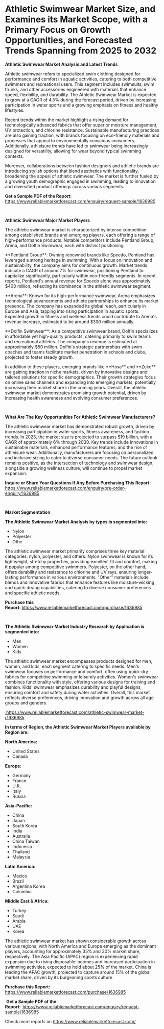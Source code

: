<p><h1>Athletic Swimwear Market Size, and Examines its Market Scope, with a Primary Focus on Growth Opportunities, and Forecasted Trends Spanning from 2025 to 2032</h1></p><p><strong>Athletic Swimwear Market Analysis and Latest Trends</strong></p>
<p><p>Athletic swimwear refers to specialized swim clothing designed for performance and comfort in aquatic activities, catering to both competitive swimmers and recreational users. This segment includes swimsuits, swim trunks, and other accessories engineered with materials that enhance speed, flexibility, and durability. The Athletic Swimwear Market is expected to grow at a CAGR of 4.5% during the forecast period, driven by increasing participation in water sports and a growing emphasis on fitness and healthy lifestyles.</p><p>Recent trends within the market highlight a rising demand for technologically advanced fabrics that offer superior moisture management, UV protection, and chlorine resistance. Sustainable manufacturing practices are also gaining traction, with brands focusing on eco-friendly materials and processes that appeal to environmentally conscious consumers. Additionally, athleisure trends have led to swimwear being increasingly designed for versatility, allowing for wear beyond typical swimming contexts. </p><p>Moreover, collaborations between fashion designers and athletic brands are introducing stylish options that blend aesthetics with functionality, broadening the appeal of athletic swimwear. The market is further fueled by a growing youth demographic engaged in swimming, leading to innovation and diversified product offerings across various segments.</p></p>
<p><strong>Get a Sample PDF of the Report:&nbsp;</strong> <a href="https://www.reliablemarketforecast.com/enquiry/request-sample/1636985?utm_campaign=3310&utm_medium=2&utm_source=Github&utm_content=ia&utm_term=04042025&utm_id=athletic-swimwear">https://www.reliablemarketforecast.com/enquiry/request-sample/1636985</a></p>
<p>&nbsp;</p>
<p><strong>Athletic Swimwear Major Market Players</strong></p>
<p><p>The athletic swimwear market is characterized by intense competition among established brands and emerging players, each offering a range of high-performance products. Notable competitors include Pentland Group, Arena, and Dolfin Swimwear, each with distinct positioning.</p><p>**Pentland Group**: Owning renowned brands like Speedo, Pentland has leveraged a strong heritage in swimming. With a focus on innovation and sustainability, the company aims for continuous growth. Market trends indicate a CAGR of around 7% for swimwear, positioning Pentland to capitalize significantly, particularly within eco-friendly segments. In recent reports, Pentland's annual revenue for Speedo alone was approximately $400 million, reflecting its dominance in the athletic swimwear segment.</p><p>**Arena**: Known for its high-performance swimwear, Arena emphasizes technological advancements and athlete partnerships to enhance its market presence. The company has expanded its global reach, particularly in Europe and Asia, tapping into rising participation in aquatic sports. Expected growth in fitness and wellness trends could contribute to Arena's revenue increase, estimated to be around $300 million annually.</p><p>**Dolfin Swimwear**: As a competitive swimwear brand, Dolfin specializes in affordable yet high-quality products, catering primarily to swim teams and recreational athletes. The company's revenue is estimated at approximately $50 million. Dolfin's strategic partnerships with swim coaches and teams facilitate market penetration in schools and clubs, projected to foster steady growth.</p><p>In addition to these players, emerging brands like **Hosa** and **Zoke** are gaining traction in niche markets, driven by innovative designs and tailored solutions for specific demographics. Their growth strategies focus on online sales channels and expanding into emerging markets, potentially increasing their market share in the coming years. Overall, the athletic swimwear market demonstrates promising growth potential, driven by increasing health awareness and evolving consumer preferences.</p></p>
<p>&nbsp;</p>
<p><strong>What Are The Key Opportunities For Athletic Swimwear Manufacturers?</strong></p>
<p><p>The athletic swimwear market has demonstrated robust growth, driven by increasing participation in water sports, fitness awareness, and fashion trends. In 2023, the market size is projected to surpass $19 billion, with a CAGR of approximately 6% through 2030. Key trends include innovations in sustainable materials, enhanced performance features, and the rise of athleisure wear. Additionally, manufacturers are focusing on personalized and inclusive sizing to cater to diverse consumer needs. The future outlook remains positive, as the intersection of technology and swimwear design, alongside a growing wellness culture, will continue to propel market expansion.</p></p>
<p><strong>Inquire or Share Your Questions If Any Before Purchasing This Report:</strong> <a href="https://www.reliablemarketforecast.com/enquiry/pre-order-enquiry/1636985?utm_campaign=3310&utm_medium=2&utm_source=Github&utm_content=ia&utm_term=04042025&utm_id=athletic-swimwear">https://www.reliablemarketforecast.com/enquiry/pre-order-enquiry/1636985</a></p>
<p>&nbsp;</p>
<p><strong>Market Segmentation</strong></p>
<p><strong>The Athletic Swimwear Market Analysis by types is segmented into:</strong></p>
<p><ul><li>Nylon</li><li>Polyester</li><li>Othe</li></ul></p>
<p><p>The athletic swimwear market primarily comprises three key material categories: nylon, polyester, and others. Nylon swimwear is known for its lightweight, stretchy properties, providing excellent fit and comfort, making it popular among competitive swimmers. Polyester, on the other hand, offers durability and resistance to chlorine and UV rays, ensuring longer-lasting performance in various environments. "Other" materials include blends and innovative fabrics that enhance features like moisture-wicking and quick-drying capabilities, catering to diverse consumer preferences and specific athletic needs.</p></p>
<p><strong>Purchase this Report:&nbsp;</strong><a href="https://www.reliablemarketforecast.com/purchase/1636985?utm_campaign=3310&utm_medium=2&utm_source=Github&utm_content=ia&utm_term=04042025&utm_id=athletic-swimwear">https://www.reliablemarketforecast.com/purchase/1636985</a></p>
<p>&nbsp;</p>
<p><strong>The Athletic Swimwear Market Industry Research by Application is segmented into:</strong></p>
<p><ul><li>Men</li><li>Women</li><li>Kids</li></ul></p>
<p><p>The athletic swimwear market encompasses products designed for men, women, and kids, each segment catering to specific needs. Men's swimwear focuses on performance and comfort, often using quick-dry fabrics for competitive swimming or leisurely activities. Women's swimwear combines functionality with style, offering various designs for training and fashion. Kids' swimwear emphasizes durability and playful designs, ensuring comfort and safety during water activities. Overall, this market reflects diverse preferences, driving innovation and growth across all age groups and genders.</p></p>
<p><a href="https://www.reliablemarketforecast.com/athletic-swimwear-market-r1636985?utm_campaign=3310&utm_medium=2&utm_source=Github&utm_content=ia&utm_term=04042025&utm_id=athletic-swimwear">&nbsp;https://www.reliablemarketforecast.com/athletic-swimwear-market-r1636985</a></p>
<p><strong>In terms of Region, the Athletic Swimwear Market Players available by Region are:</strong></p>
<p>
    <p> <strong> North America: </strong>
        <ul>
            <li>United States</li>
            <li>Canada</li>
        </ul>
        </p> 
    <p> <strong> Europe: </strong>
        <ul>
            <li>Germany</li>
            <li>France</li>
            <li>U.K.</li>
            <li>Italy</li>
            <li>Russia</li>
        </ul>
        </p> 
    <p> <strong> Asia-Pacific: </strong>
        <ul>
            <li>China</li>
            <li>Japan</li>
            <li>South Korea</li>
            <li>India</li>
            <li>Australia</li>
            <li>China Taiwan</li>
            <li>Indonesia</li>
            <li>Thailand</li>
            <li>Malaysia</li>
        </ul>
        </p> 
    <p> <strong> Latin America: </strong>
        <ul>
            <li>Mexico</li>
            <li>Brazil</li>
            <li>Argentina Korea</li>
            <li>Colombia</li>
        </ul>
        </p> 
    <p> <strong> Middle East & Africa: </strong>
        <ul>
            <li>Turkey</li>
            <li>Saudi</li>
            <li>Arabia</li>
            <li>UAE</li>
            <li>Korea</li>
        </ul>
    </p>
    </p>
<p><p>The athletic swimwear market has shown considerable growth across various regions, with North America and Europe emerging as the dominant players, accounting for approximately 35% and 30% market share, respectively. The Asia Pacific (APAC) region is experiencing rapid expansion due to rising disposable incomes and increased participation in swimming activities, expected to hold about 25% of the market. China is leading the APAC growth, projected to capture around 15% of the global market share, driven by its burgeoning sports culture.</p></p>
<p><strong>Purchase this Report: </strong><a href="https://www.reliablemarketforecast.com/purchase/1636985?utm_campaign=3310&utm_medium=2&utm_source=Github&utm_content=ia&utm_term=04042025&utm_id=athletic-swimwear">https://www.reliablemarketforecast.com/purchase/1636985</a></p>
<p>&nbsp;<strong>Get a Sample PDF of the Report:&nbsp;&nbsp;</strong><a href="https://www.reliablemarketforecast.com/enquiry/request-sample/1636985?utm_campaign=3310&utm_medium=2&utm_source=Github&utm_content=ia&utm_term=04042025&utm_id=athletic-swimwear">https://www.reliablemarketforecast.com/enquiry/request-sample/1636985</a></p>
<p><strong></strong></p>
<p>Check more reports on <a href="https://www.reliablemarketforecast.com/?utm_campaign=3310&utm_medium=2&utm_source=Github&utm_content=ia&utm_term=04042025&utm_id=athletic-swimwear">https://www.reliablemarketforecast.com/</a></p>